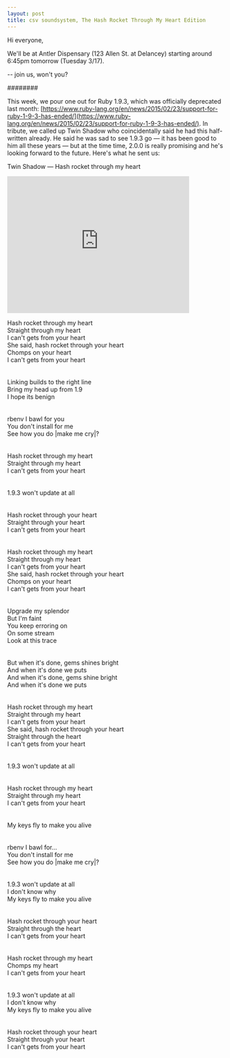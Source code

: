 ```yaml
---
layout: post
title: csv soundsystem, The Hash Rocket Through My Heart Edition
---
```



Hi everyone, 

We'll be at Antler Dispensary (123 Allen St. at Delancey) starting around 6:45pm tomorrow (Tuesday 3/17).

 --
join us, won't you?

########

This week, we pour one out for Ruby 1.9.3, which was officially deprecated last month: [https://www.ruby-lang.org/en/news/2015/02/23/support-for-ruby-1-9-3-has-ended/](https://www.ruby-lang.org/en/news/2015/02/23/support-for-ruby-1-9-3-has-ended/). In tribute, we called up Twin Shadow who coincidentally said he had this half-written already. He said he was sad to see 1.9.3 go — it has been good to him all these years — but at the time time, 2.0.0 is really promising and he's looking forward to the future. Here's what he sent us:

Twin Shadow — Hash rocket through my heart

<iframe width="420" height="315" src="https://www.youtube.com/embed/wg4IhOpndrQ" frameborder="0" allowfullscreen></iframe>

Hash rocket through my heart<br/>
Straight through my heart<br/>
I can't gets from your heart<br/>
She said, hash rocket through your heart<br/>
Chomps on your heart<br/>
I can't gets from your heart<br/>
<br/><br/>
Linking builds to the right line<br/>
Bring my head up from 1.9<br/>
I hope its benign<br/>
<br/><br/>
rbenv I bawl for you<br/>
You don't install for me<br/>
See how you do |make me cry|?<br/>
<br/><br/>
Hash rocket through my heart<br/>
Straight through my heart<br/>
I can't gets from your heart<br/>
<br/><br/>
1.9.3 won't update at all<br/>
<br/><br/>
Hash rocket through your heart<br/>
Straight through your heart<br/>
I can't gets from your heart<br/>
<br/><br/>
Hash rocket through my heart<br/>
Straight through my heart<br/>
I can't gets from your heart<br/>
She said, hash rocket through your heart<br/>
Chomps on your heart<br/>
I can't gets from your heart<br/>
<br/><br/>
Upgrade my splendor<br/>
But I'm faint<br/>
You keep erroring on<br/>
On some stream<br/>
Look at this trace<br/>
<br/><br/>
But when it's done, gems shines bright<br/>
And when it's done we puts<br/>
And when it's done, gems shine bright<br/>
And when it's done we puts<br/>
<br/><br/>
Hash rocket through my heart<br/>
Straight through my heart<br/>
I can't gets from your heart<br/>
She said, hash rocket through your heart<br/>
Straight through the heart<br/>
I can't gets from your heart<br/>
<br/><br/>
1.9.3 won't update at all<br/>
<br/><br/>
Hash rocket through my heart<br/>
Straight through  my heart<br/>
I can't gets from your heart<br/>
<br/><br/>
My keys fly to make you alive<br/>
<br/><br/>
rbenv I bawl for...<br/>
You don't install for me<br/>
See how you do |make me cry|?<br/>
<br/><br/>
1.9.3 won't update at all<br/>
I don't know why<br/>
My keys fly to make you alive<br/>
<br/><br/>
Hash rocket through your heart<br/>
Straight through the heart<br/>
I can't gets from your heart<br/>
<br/><br/>
Hash rocket through my heart<br/>
Chomps my heart<br/>
I can't gets from your heart<br/>
<br/><br/>
1.9.3 won't update at all<br/>
I don't know why<br/>
My keys fly to make you alive<br/>
<br/><br/>
Hash rocket through your heart<br/>
Straight through your heart<br/>
I can't gets from your heart<br/>
